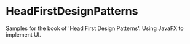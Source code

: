 # HeadFirstDesignPatterns

Samples for the book of 'Head First Design Patterns'. Using JavaFX to implement UI.

